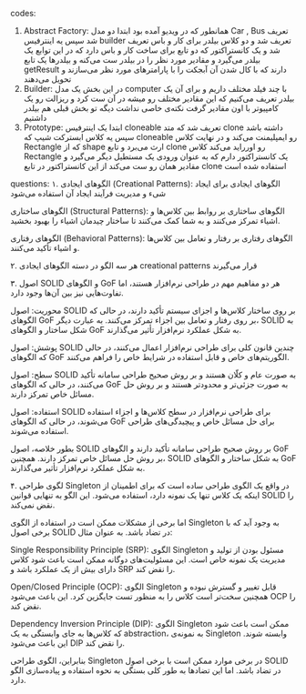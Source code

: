 codes:
1. Abstract Factory:
 همانطور که در ویدیو آمده بود ابتدا دو مدل Car , Bus تعریف شد سپس یه اینترفیس builder تعریف شد و دو کلاس بیلدر برای کار و باس تعریف شد و یک کانستراکتور که دو تابع برای ساخت کار و باس دارد که در این توابع یک بیلدر می‌گیرد و مقادیر مورد نظر را در بیلدر ست می‌کنه و بیلدرها یک تابع getResult دارند که با کال شدن آن آبجکت را با پارامترهای مورد نظر می‌سازند و تحویل می‌دهند
 2. Builder:
 در این بخش یک مدل computer با چند فیلد مختلف داریم و برای آن یک بیلدر تعریف می‌کنیم که این مقادیر مختلف رو میشه در آن ست کرد و ریزالت رو یک کامپیوتر با اون مقادیر گرفت
 نکته‌ی خاصی نداشت دیگه تو بخش قبلی هم بیلدر داشتیم
 3. Prototype:
 ابتدا یک اینترفیس cloneable تعریف شد که متد clone داشته باشد
 سپس یه کلاس ابسترکت شیپ که cloneable رو ایمپلیمنت می‌کند و در نهایت کلاس Rectangle که از shape ارث می‌برد و تابع clone رو اورراید می‌کند
 کلاس Rectangle یک کانستراکتور دارم که به عنوان ورودی یک مستطیل دیگر می‌گیرد و مقادیر همان رو ست می‌کند از این کانستراکتور در تابع clone استفاده شده است

 questions:
 ۱.
الگوهای ایجادی (Creational Patterns):
الگوهای ایجادی برای ایجاد شیء و مدیریت فرآیند ایجاد آن استفاده می‌شود

 الگوهای ساختاری (Structural Patterns):
الگوهای ساختاری بر روابط بین کلاس‌ها و اشیاء تمرکز می‌کنند و به شما کمک می‌کنند تا ساختار چیدمان اشیاء را بهبود بخشید.
 
  الگوهای رفتاری (Behavioral Patterns):
الگوهای رفتاری بر رفتار و تعامل بین کلاس‌ها و اشیاء تأکید می‌کنند.

۲.
هر سه الگو در دسته الگو‌های ایجادی creational patterns قرار می‌گیرند

۳.
اصول SOLID و الگوهای GoF هر دو مفاهیم مهم در طراحی نرم‌افزار هستند، اما تفاوت‌هایی نیز بین آن‌ها وجود دارد.

محوریت: اصول SOLID بر روی ساختار کلاس‌ها و اجزای سیستم تأکید دارند، در حالی که الگوهای GoF بر روی رفتار و تعامل بین اجزاء تمرکز می‌کنند. به عبارت دیگر، SOLID به شکل ساختار و الگوهای GoF به شکل عملکرد نرم‌افزار تأثیر می‌گذارند.

پوشش: اصول SOLID چندین قانون کلی برای طراحی نرم‌افزار اعمال می‌کنند، در حالی که الگوهای GoF الگوریتم‌های خاص و قابل استفاده در شرایط خاص را فراهم می‌کنند.

سطح: اصول SOLID به صورت عام و کلّان هستند و بر روش صحیح طراحی سامانه تأکید می‌کنند، در حالی که الگوهای GoF به صورت جزئی‌تر و محدودتر هستند و بر روش حل مسائل خاص تمرکز دارند.

استفاده: اصول SOLID برای طراحی نرم‌افزار در سطح کلاس‌ها و اجزاء استفاده می‌شوند، در حالی که الگوهای GoF برای حل مسائل خاص و پیچیدگی‌های طراحی استفاده می‌شوند.

بطور خلاصه، اصول SOLID بر روش صحیح طراحی سامانه تأکید دارند و الگوهای GoF بر روش حل مسائل خاص تمرکز دارند. همچنین، SOLID به شکل ساختار و الگوهای GoF به شکل عملکرد نرم‌افزار تأثیر می‌گذارند.

۴.
لگوی طراحی Singleton در واقع یک الگوی طراحی ساده است که برای اطمینان از اینکه یک کلاس تنها یک نمونه دارد، استفاده می‌شود. این الگو به تنهایی قوانین SOLID را نقض نمی‌کند. 

اما برخی از مشکلات ممکن است در استفاده از الگوی Singleton به وجود آید که با برخی اصول SOLID در تضاد باشد. به عنوان مثال:

Single Responsibility Principle (SRP): الگوی Singleton مسئول بودن از تولید و مدیریت یک نمونه خاص است. این مسئولیت‌های دوگانه ممکن است باعث شود کلاس دارای بیش از یک عملکرد باشد و SRP را نقض کند.

Open/Closed Principle (OCP): الگوی Singleton قابل تغییر و گسترش نبوده و همچنین سخت‌تر است کلاس را به منظور تست جایگزین کرد. این باعث می‌شود OCP را نقض کند.

Dependency Inversion Principle (DIP): الگوی Singleton ممکن است باعث شود که کلاس‌ها به جای وابستگی به یک abstraction، به نمونه‌ی Singleton وابسته شوند. این باعث می‌شود DIP را نقض کند.

بنابراین، الگوی طراحی Singleton در برخی موارد ممکن است با برخی اصول SOLID در تضاد باشد. اما این تضاد‌ها به طور کلی بستگی به نحوه استفاده و پیاده‌سازی الگو دارد.